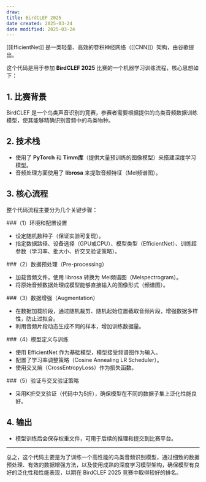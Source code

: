 ```yaml
---
draw:
title: BirdCLEF 2025
date created: 2025-03-24
date modified: 2025-03-24
---
```


[[EfficientNet]] 是一类轻量、高效的卷积神经网络（[[CNN]]）架构，由谷歌提出。

这个代码是用于参加 **BirdCLEF 2025** 比赛的一个机器学习训练流程，核心思想如下：

## 1. 比赛背景

BirdCLEF 是一个鸟类声音识别的竞赛，参赛者需要根据提供的鸟类音频数据训练模型，使其能够精确识别音频中的鸟类物种。

## 2. 技术栈

- 使用了 **PyTorch** 和 **Timm库**（提供大量预训练的图像模型）来搭建深度学习模型。
- 音频处理方面使用了 **librosa** 来提取音频特征（Mel频谱图）。

## 3. 核心流程

整个代码流程主要分为几个关键步骤：

###（1）环境和配置设置

- 设定随机数种子（保证实验可复现）。
- 指定数据路径、设备选择（GPU或CPU）、模型类型（EfficientNet）、训练超参数（学习率、批大小、折交叉验证策略）。

###（2）数据预处理（Pre-processing）

- 加载音频文件，使用 librosa 转换为 Mel频谱图（Melspectrogram）。
- 将原始音频数据处理成模型能够直接输入的图像形式（频谱图）。

###（3）数据增强（Augmentation）

- 在数据加载阶段，通过随机裁剪、随机起始位置截取音频片段，增强数据多样性，防止过拟合。
- 利用音频片段动态生成不同的样本，增加训练数据量。

###（4）模型定义与训练

- 使用 EfficientNet 作为基础模型，模型接受频谱图作为输入。
- 配置了学习率调整策略（Cosine Annealing LR Scheduler）。
- 使用交叉熵（CrossEntropyLoss）作为损失函数。

###（5）验证与交叉验证策略

- 采用K折交叉验证（代码中为5折），确保模型在不同的数据子集上泛化性能良好。

## 4. 输出

- 模型训练后会保存权重文件，可用于后续的推理和提交到比赛平台。

---

总之，这个代码主要是为了训练一个高性能的鸟类音频识别模型，通过细致的数据预处理、有效的数据增强方法，以及使用成熟的深度学习模型架构，确保模型有良好的泛化性和性能表现，以期在 BirdCLEF 2025 竞赛中取得较好的排名。
